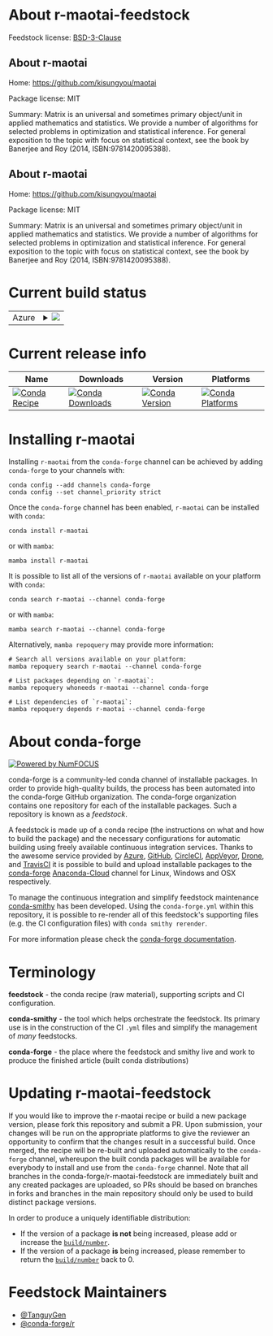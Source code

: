 About r-maotai-feedstock
========================

Feedstock license: [BSD-3-Clause](https://github.com/conda-forge/r-maotai-feedstock/blob/main/LICENSE.txt)


About r-maotai
--------------

Home: https://github.com/kisungyou/maotai

Package license: MIT

Summary: Matrix is an universal and sometimes primary object/unit in applied mathematics and statistics. We provide a number of algorithms for selected problems in optimization and statistical inference. For general exposition to the topic with focus on statistical context, see the book by Banerjee and Roy (2014, ISBN:9781420095388).

About r-maotai
--------------

Home: https://github.com/kisungyou/maotai

Package license: MIT

Summary: Matrix is an universal and sometimes primary object/unit in applied mathematics and statistics. We provide a number of algorithms for selected problems in optimization and statistical inference. For general exposition to the topic with focus on statistical context, see the book by Banerjee and Roy (2014, ISBN:9781420095388).

Current build status
====================


<table>
    
  <tr>
    <td>Azure</td>
    <td>
      <details>
        <summary>
          <a href="https://dev.azure.com/conda-forge/feedstock-builds/_build/latest?definitionId=19845&branchName=main">
            <img src="https://dev.azure.com/conda-forge/feedstock-builds/_apis/build/status/r-maotai-feedstock?branchName=main">
          </a>
        </summary>
        <table>
          <thead><tr><th>Variant</th><th>Status</th></tr></thead>
          <tbody><tr>
              <td>linux_64</td>
              <td>
                <a href="https://dev.azure.com/conda-forge/feedstock-builds/_build/latest?definitionId=19845&branchName=main">
                  <img src="https://dev.azure.com/conda-forge/feedstock-builds/_apis/build/status/r-maotai-feedstock?branchName=main&jobName=linux&configuration=linux%20linux_64_" alt="variant">
                </a>
              </td>
            </tr><tr>
              <td>osx_64</td>
              <td>
                <a href="https://dev.azure.com/conda-forge/feedstock-builds/_build/latest?definitionId=19845&branchName=main">
                  <img src="https://dev.azure.com/conda-forge/feedstock-builds/_apis/build/status/r-maotai-feedstock?branchName=main&jobName=osx&configuration=osx%20osx_64_" alt="variant">
                </a>
              </td>
            </tr><tr>
              <td>win_64</td>
              <td>
                <a href="https://dev.azure.com/conda-forge/feedstock-builds/_build/latest?definitionId=19845&branchName=main">
                  <img src="https://dev.azure.com/conda-forge/feedstock-builds/_apis/build/status/r-maotai-feedstock?branchName=main&jobName=win&configuration=win%20win_64_" alt="variant">
                </a>
              </td>
            </tr>
          </tbody>
        </table>
      </details>
    </td>
  </tr>
</table>

Current release info
====================

| Name | Downloads | Version | Platforms |
| --- | --- | --- | --- |
| [![Conda Recipe](https://img.shields.io/badge/recipe-r--maotai-green.svg)](https://anaconda.org/conda-forge/r-maotai) | [![Conda Downloads](https://img.shields.io/conda/dn/conda-forge/r-maotai.svg)](https://anaconda.org/conda-forge/r-maotai) | [![Conda Version](https://img.shields.io/conda/vn/conda-forge/r-maotai.svg)](https://anaconda.org/conda-forge/r-maotai) | [![Conda Platforms](https://img.shields.io/conda/pn/conda-forge/r-maotai.svg)](https://anaconda.org/conda-forge/r-maotai) |

Installing r-maotai
===================

Installing `r-maotai` from the `conda-forge` channel can be achieved by adding `conda-forge` to your channels with:

```
conda config --add channels conda-forge
conda config --set channel_priority strict
```

Once the `conda-forge` channel has been enabled, `r-maotai` can be installed with `conda`:

```
conda install r-maotai
```

or with `mamba`:

```
mamba install r-maotai
```

It is possible to list all of the versions of `r-maotai` available on your platform with `conda`:

```
conda search r-maotai --channel conda-forge
```

or with `mamba`:

```
mamba search r-maotai --channel conda-forge
```

Alternatively, `mamba repoquery` may provide more information:

```
# Search all versions available on your platform:
mamba repoquery search r-maotai --channel conda-forge

# List packages depending on `r-maotai`:
mamba repoquery whoneeds r-maotai --channel conda-forge

# List dependencies of `r-maotai`:
mamba repoquery depends r-maotai --channel conda-forge
```


About conda-forge
=================

[![Powered by
NumFOCUS](https://img.shields.io/badge/powered%20by-NumFOCUS-orange.svg?style=flat&colorA=E1523D&colorB=007D8A)](https://numfocus.org)

conda-forge is a community-led conda channel of installable packages.
In order to provide high-quality builds, the process has been automated into the
conda-forge GitHub organization. The conda-forge organization contains one repository
for each of the installable packages. Such a repository is known as a *feedstock*.

A feedstock is made up of a conda recipe (the instructions on what and how to build
the package) and the necessary configurations for automatic building using freely
available continuous integration services. Thanks to the awesome service provided by
[Azure](https://azure.microsoft.com/en-us/services/devops/), [GitHub](https://github.com/),
[CircleCI](https://circleci.com/), [AppVeyor](https://www.appveyor.com/),
[Drone](https://cloud.drone.io/welcome), and [TravisCI](https://travis-ci.com/)
it is possible to build and upload installable packages to the
[conda-forge](https://anaconda.org/conda-forge) [Anaconda-Cloud](https://anaconda.org/)
channel for Linux, Windows and OSX respectively.

To manage the continuous integration and simplify feedstock maintenance
[conda-smithy](https://github.com/conda-forge/conda-smithy) has been developed.
Using the ``conda-forge.yml`` within this repository, it is possible to re-render all of
this feedstock's supporting files (e.g. the CI configuration files) with ``conda smithy rerender``.

For more information please check the [conda-forge documentation](https://conda-forge.org/docs/).

Terminology
===========

**feedstock** - the conda recipe (raw material), supporting scripts and CI configuration.

**conda-smithy** - the tool which helps orchestrate the feedstock.
                   Its primary use is in the construction of the CI ``.yml`` files
                   and simplify the management of *many* feedstocks.

**conda-forge** - the place where the feedstock and smithy live and work to
                  produce the finished article (built conda distributions)


Updating r-maotai-feedstock
===========================

If you would like to improve the r-maotai recipe or build a new
package version, please fork this repository and submit a PR. Upon submission,
your changes will be run on the appropriate platforms to give the reviewer an
opportunity to confirm that the changes result in a successful build. Once
merged, the recipe will be re-built and uploaded automatically to the
`conda-forge` channel, whereupon the built conda packages will be available for
everybody to install and use from the `conda-forge` channel.
Note that all branches in the conda-forge/r-maotai-feedstock are
immediately built and any created packages are uploaded, so PRs should be based
on branches in forks and branches in the main repository should only be used to
build distinct package versions.

In order to produce a uniquely identifiable distribution:
 * If the version of a package **is not** being increased, please add or increase
   the [``build/number``](https://docs.conda.io/projects/conda-build/en/latest/resources/define-metadata.html#build-number-and-string).
 * If the version of a package **is** being increased, please remember to return
   the [``build/number``](https://docs.conda.io/projects/conda-build/en/latest/resources/define-metadata.html#build-number-and-string)
   back to 0.

Feedstock Maintainers
=====================

* [@TanguyGen](https://github.com/TanguyGen/)
* [@conda-forge/r](https://github.com/conda-forge/r/)

